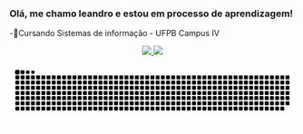 ### Olá, me chamo leandro e estou em processo de aprendizagem!

-👾Cursando Sistemas de informação - UFPB Campus IV
<div align="center">
  <a href="https://github.com/leandrodasilvamarques">
  <img height="180em" src="https://github-readme-stats.vercel.app/api?username=leandrodasilvamarques&show_icons=true&theme=dark&include_all_commits=true&count_private=true"/>
  <img height="180em" src="https://github-readme-stats.vercel.app/api/top-langs/?username=leandrodasilvamarques&layout=compact&langs_count=7&theme=dark"/>
</div>
  
 ![Snake animation](https://github.com/ellen2121/ellen2121/blob/output/github-contribution-grid-snake.svg)
